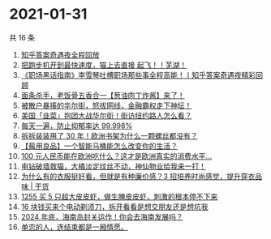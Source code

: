 # 2021-01-31

共 16 条

<!-- BEGIN ZHIHUVIDEO -->
<!-- 最后更新时间 Sun Jan 31 2021 06:07:56 GMT+0800 (CST) -->
1. [知乎答案奇遇夜全程回放](https://www.zhihu.com/zvideo/1337899403299422208)
1. [把跑步机开到最快速度，猫上去直接 起飞！！芜湖！](https://www.zhihu.com/zvideo/1338845459067686912)
1. [《职场黑话指南》李雪琴吐槽职场那些事全程高能！丨知乎答案奇遇夜精彩回顾](https://www.zhihu.com/zvideo/1338139157697851393)
1. [面条杀手，老饭骨五香合一【葱油肉丁炸酱】来了！](https://www.zhihu.com/zvideo/1338888809846140928)
1. [被散户暴揍的华尔街，怒拔网线，金融霸权走下神坛！](https://www.zhihu.com/zvideo/1338879778200911872)
1. [美国「韭菜」抱团大战华尔街！街访纽约路人怎么看？](https://www.zhihu.com/zvideo/1338811085781274624)
1. [每天一遍，防止抑郁率达 99.998%](https://www.zhihu.com/zvideo/1338534004841721857)
1. [拆拆装装用了 30 年！欧洲书架为什么一颗螺丝都没有？](https://www.zhihu.com/zvideo/1338587433940492288)
1. [【莓用良品】一个智能马桶能怎么改变你的生活？](https://www.zhihu.com/zvideo/1338801051412721665)
1. [100 元人民币能在欧洲吃什么？这才是欧洲真实的消费水平...](https://www.zhihu.com/zvideo/1338646645605163008)
1. [电钻破墙救猫，大橘淡定纹丝不动，神仙物业给我来一打！](https://www.zhihu.com/zvideo/1338879212514205696)
1. [为什么有的衣服挺好看，但就是有种廉价感？3 招培养时尚感觉，提升穿衣品味 | 干货](https://www.zhihu.com/zvideo/1338930166274977792)
1. [1255 买 5 只超大皮皮虾，做生腌皮皮虾，刺激的根本停不下来](https://www.zhihu.com/zvideo/1338095645883297792)
1. [16 块钱买来个电动剃须刀，拆开看看是想交朋友还是想坑我](https://www.zhihu.com/zvideo/1338867628300402689)
1. [2024 年底，海南岛封关运作！你会去海南发展吗？](https://www.zhihu.com/zvideo/1338601161100566528)
1. [单恋的人，连结束都是一厢情愿。](https://www.zhihu.com/zvideo/1338884164406988801)
<!-- END ZHIHUVIDEO -->
